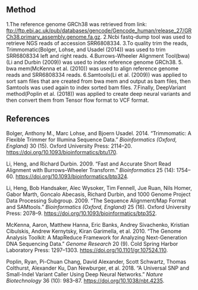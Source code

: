 ## Method

1.The reference genome GRCh38 was retrieved from link:
<ftp://ftp.ebi.ac.uk/pub/databases/gencode/Gencode_human/release_27/GRCh38.primary_assembly.genome.fa.gz>.
2.Ncbi fastq-dump tool was used to retrieve NGS reads of accession
SRR6808334. 3.To quality trim the reads, Trimmomatic(Bolger, Lohse, and
Usadel (2014)) was used to trim SRR6808334 left and right reads.
4.Burrows-Wheeler Alignment Tool(bwa)(Li and Durbin (2009)) was used to
index reference genome GRCh38. 5. bwa mem(McKenna et al. (2010)) was
used to align reference genome reads and SRR6808334 reads. 6.Samtools(Li
et al. (2009)) was applied to sort sam files that are created from bwa
mem and output as bam files, then Samtools was used again to index
sorted bam files. 7.Finally, DeepVariant method(Poplin et al. (2018))
was applied to create deep neural variants and then convert them from
Tensor flow format to VCF format.

## References

<div id="refs" class="references">

<div id="ref-Bolger">

Bolger, Anthony M., Marc Lohse, and Bjoern Usadel. 2014. “Trimmomatic: A
Flexible Trimmer for Illumina Sequence Data.” *Bioinformatics (Oxford,
England)* 30 (15). Oxford University Press: 2114–20.
<https://doi.org/10.1093/bioinformatics/btu170>.

</div>

<div id="ref-Li&amp;Durbin">

Li, Heng, and Richard Durbin. 2009. “Fast and Accurate Short Read
Alignment with Burrows–Wheeler Transform.” *Bioinformatics* 25 (14):
1754–60. <https://doi.org/10.1093/bioinformatics/btp324>.

</div>

<div id="ref-Li&amp;Handsaker">

Li, Heng, Bob Handsaker, Alec Wysoker, Tim Fennell, Jue Ruan, Nils
Homer, Gabor Marth, Goncalo Abecasis, Richard Durbin, and 1000 Genome
Project Data Processing Subgroup. 2009. “The Sequence Alignment/Map
Format and SAMtools.” *Bioinformatics (Oxford, England)* 25 (16). Oxford
University Press: 2078–9.
<https://doi.org/10.1093/bioinformatics/btp352>.

</div>

<div id="ref-Mckenna">

McKenna, Aaron, Matthew Hanna, Eric Banks, Andrey Sivachenko, Kristian
Cibulskis, Andrew Kernytsky, Kiran Garimella, et al. 2010. “The Genome
Analysis Toolkit: A MapReduce Framework for Analyzing Next-Generation
DNA Sequencing Data.” *Genome Research* 20 (9). Cold Spring Harbor
Laboratory Press: 1297–1303. <https://doi.org/10.1101/gr.107524.110>.

</div>

<div id="ref-Poplin">

Poplin, Ryan, Pi-Chuan Chang, David Alexander, Scott Schwartz, Thomas
Colthurst, Alexander Ku, Dan Newburger, et al. 2018. “A Universal SNP
and Small-Indel Variant Caller Using Deep Neural Networks.” *Nature
Biotechnology* 36 (10): 983–87. <https://doi.org/10.1038/nbt.4235>.

</div>

</div>
